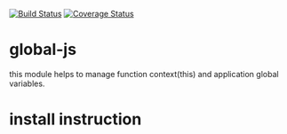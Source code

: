 [![Build Status](https://travis-ci.org/rohit062/global-js.svg?branch=master)](https://travis-ci.org/rohit062/global-js) [![Coverage Status](https://coveralls.io/repos/github/rohit062/global-js/badge.svg?branch=master)](https://coveralls.io/github/rohit062/global-js?branch=master)

# global-js
this module helps to manage function context(this) and application global variables.

# install instruction
